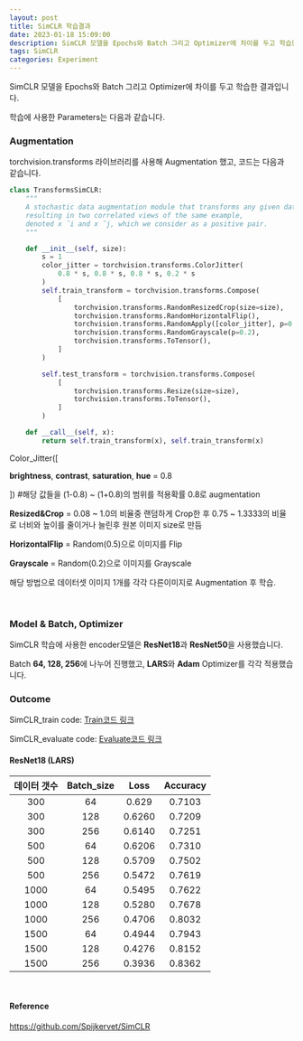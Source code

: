 ```yaml
---
layout: post
title: SimCLR 학습결과
date: 2023-01-18 15:09:00
description: SimCLR 모델을 Epochs와 Batch 그리고 Optimizer에 차이를 두고 학습한 결과입니다.
tags: SimCLR
categories: Experiment
---
```




SimCLR 모델을 Epochs와 Batch 그리고 Optimizer에 차이를 두고 학습한 결과입니다.

학습에 사용한 Parameters는 다음과 같습니다.

   

   


### Augmentation

  


torchvision.transforms 라이브러리를 사용해 Augmentation 했고, 코드는 다음과 같습니다.

```python
class TransformsSimCLR:
    """
    A stochastic data augmentation module that transforms any given data example randomly
    resulting in two correlated views of the same example,
    denoted x ̃i and x ̃j, which we consider as a positive pair.
    """

    def __init__(self, size):
        s = 1
        color_jitter = torchvision.transforms.ColorJitter(
            0.8 * s, 0.8 * s, 0.8 * s, 0.2 * s
        )
        self.train_transform = torchvision.transforms.Compose(
            [
                torchvision.transforms.RandomResizedCrop(size=size),
                torchvision.transforms.RandomHorizontalFlip(),
                torchvision.transforms.RandomApply([color_jitter], p=0.8),
                torchvision.transforms.RandomGrayscale(p=0.2),
                torchvision.transforms.ToTensor(),
            ]
        )

        self.test_transform = torchvision.transforms.Compose(
            [
                torchvision.transforms.Resize(size=size),
                torchvision.transforms.ToTensor(),
            ]
        )

    def __call__(self, x):
        return self.train_transform(x), self.train_transform(x)
```

   


Color_Jitter([

**brightness**, **contrast**, **saturation**, **hue** = 0.8

]) #해당 값들을 (1-0.8) ~ (1+0.8)의 범위를 적용확률 0.8로 augmentation

  


**Resized&Crop** = 0.08 ~ 1.0의 비율중 랜덤하게 Crop한 후 0.75 ~ 1.3333의 비율로 너비와 높이를 줄이거나 늘린후 원본 이미지 size로 만듬

  


**HorizontalFlip** = Random(0.5)으로 이미지를 Flip

  


**Grayscale** = Random(0.2)으로 이미지를 Grayscale 

  


해당 방법으로 데이터셋 이미지 1개를 각각 다른이미지로 Augmentation 후 학습.

   


  
   

​     


### Model & Batch, Optimizer

   


SimCLR 학습에 사용한 encoder모델은 **ResNet18**과 **ResNet50**을 사용했습니다.

Batch **64, 128, 256**에 나누어 진행했고, **LARS**와 **Adam** Optimizer를 각각 적용했습니다.

   


  
   

   


### Outcome

  


SimCLR_train code: [Train코드 링크](https://yeongjin96.github.io/blog/2023/SimCLR_train/)

SimCLR_evaluate code: [Evaluate코드 링크](https://yeongjin96.github.io/blog/2023/simCLR_evaluate/)

   
  


#### ResNet18 (LARS)

| 데이터 갯수 | Batch_size |  Loss  | Accuracy |
| :---------: | :--------: | :----: | :------: |
|     300     |     64     | 0.629  |  0.7103  |
|     300     |    128     | 0.6260 |  0.7209  |
|     300     |    256     | 0.6140 |  0.7251  |
|     500     |     64     | 0.6206 |  0.7310  |
|     500     |    128     | 0.5709 |  0.7502  |
|     500     |    256     | 0.5472 |  0.7619  |
|    1000     |     64     | 0.5495 |  0.7622  |
|    1000     |    128     | 0.5280 |  0.7678  |
|    1000     |    256     | 0.4706 |  0.8032  |
|    1500     |     64     | 0.4944 |  0.7943  |
|    1500     |    128     | 0.4276 |  0.8152  |
|    1500     |    256     | 0.3936 |  0.8362  |

   


  
   

​     


  


#### Reference

https://github.com/Spijkervet/SimCLR
